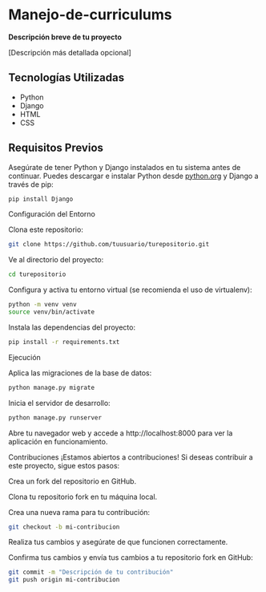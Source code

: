 # Manejo-de-curriculums

**Descripción breve de tu proyecto**

[Descripción más detallada opcional]

## Tecnologías Utilizadas

- Python
- Django
- HTML
- CSS

## Requisitos Previos

Asegúrate de tener Python y Django instalados en tu sistema antes de continuar. Puedes descargar e instalar Python desde [python.org](https://www.python.org/downloads/) y Django a través de pip:

```bash
pip install Django
```

Configuración del Entorno


Clona este repositorio:

```bash
git clone https://github.com/tuusuario/turepositorio.git
```

Ve al directorio del proyecto:

```bash
cd turepositorio
```

Configura y activa tu entorno virtual (se recomienda el uso de virtualenv):
```bash
python -m venv venv
source venv/bin/activate
```

Instala las dependencias del proyecto:
```bash
pip install -r requirements.txt
```

Ejecución

Aplica las migraciones de la base de datos:
```bash
python manage.py migrate
```


Inicia el servidor de desarrollo:
```bash
python manage.py runserver
```

Abre tu navegador web y accede a http://localhost:8000 para ver la aplicación en funcionamiento.


Contribuciones
¡Estamos abiertos a contribuciones! Si deseas contribuir a este proyecto, sigue estos pasos:

Crea un fork del repositorio en GitHub.

Clona tu repositorio fork en tu máquina local.

Crea una nueva rama para tu contribución:
```bash
git checkout -b mi-contribucion
```

Realiza tus cambios y asegúrate de que funcionen correctamente.

Confirma tus cambios y envía tus cambios a tu repositorio fork en GitHub:
```bash
git commit -m "Descripción de tu contribución"
git push origin mi-contribucion

```



